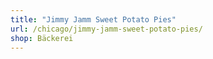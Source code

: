 ```yaml
---
title: "Jimmy Jamm Sweet Potato Pies"
url: /chicago/jimmy-jamm-sweet-potato-pies/
shop: Bäckerei
---
```

